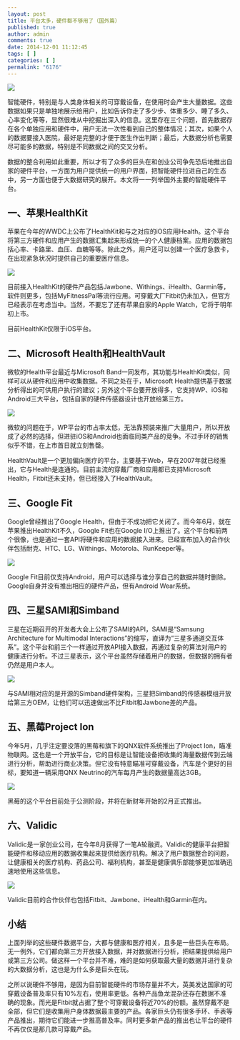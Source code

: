 ```yaml
---
layout: post
title: 平台太多，硬件都不够用了（国外篇）
published: true
author: admin
comments: true
date: 2014-12-01 11:12:45
tags: [ ]
categories: [ ]
permalink: "6176"
---
```

![][1]

智能硬件，特别是与人类身体相关的可穿戴设备，在使用时会产生大量数据。这些数据如果只是单独地展示给用户，比如告诉你走了多少步、体重多少、睡了多久、心率变化等等，显然很难从中挖掘出深入的信息。这里存在三个问题，首先数据存在各个单独应用和硬件中，用户无法一次性看到自己的整体情况；其次，如果个人的数据要接入医院，最好是完整的才便于医生作出判断；最后，大数据分析也需要尽可能多的数据，特别是不同数据之间的交叉分析。

数据的整合利用如此重要，所以才有了众多的巨头在和创业公司争先恐后地推出自家的硬件平台，一方面为用户提供统一的用户界面，把智能硬件拉进自己的生态中，另一方面也便于大数据研究的展开。本文将一一列举国外主要的智能硬件平台。

## 一、苹果HealthKit

苹果在今年的WWDC上公布了HealthKit和与之对应的iOS应用Health。这个平台将第三方硬件和应用产生的数据汇集起来形成统一的个人健康档案。应用的数据包括心率、卡路里、血压、血糖等等。除此之外，用户还可以创建一个医疗急救卡，在出现紧急状况时提供自己的重要医疗信息。

![][2]

目前接入HealthKit的硬件产品包括Jawbone、Withings、iHealth、Garmin等，软件则更多，包括MyFitnessPal等流行应用。可穿戴大厂Fitbit仍未加入，但官方已经表示在考虑当中。当然，不要忘了还有苹果自家的Apple Watch，它将于明年初上市。

目前HealthKit仅限于iOS平台。

## 二、Microsoft Health和HealthVault

微软的Health平台最近与Microsoft Band一同发布，其功能与HealthKit类似，同样可以从硬件和应用中收集数据。不同之处在于，Microsoft Health提供基于数据分析得出的可供用户执行的建议；另外这个平台要开放得多，它支持WP、iOS和Android三大平台，包括自家的硬件传感器设计也开放给第三方。

![][3]

微软的问题在于，WP平台的市占率太低，无法靠预装来推广大量用户，所以开放成了必然的选择，但进驻iOS和Android也面临同类产品的竞争。不过手环的销售似乎不错，在上市首日就立刻售罄。

HealthVault是一个更加偏向医疗的平台，主要基于Web，早在2007年就已经推出，它与Health是连通的。目前主流的穿戴厂商和应用都已支持Microsoft Health，Fitbit还未支持，但已经接入了HealthVault。

## 三、Google Fit

Google曾经推出了Google Health，但由于不成功把它关闭了。而今年6月，就在苹果推出HealthKit不久，Google Fit也在Google I/O上推出了。这个平台和前两个很像，也是通过一套API将硬件和应用的数据接入进来。已经宣布加入的合作伙伴包括耐克、HTC、LG、Withings、Motorola、RunKeeper等。

![][4]

Google Fit目前仅支持Android，用户可以选择与谁分享自己的数据并随时删除。Google自身并没有推出相应的硬件产品，但有Android Wear系统。

## 四、三星SAMI和Simband

三星在近期召开的开发者大会上公布了SAMI的API，SAMI是“Samsung Architecture for Multimodal Interactions”的缩写，直译为“三星多通道交互体系”。这个平台和前三个一样通过开放API接入数据，再通过复杂的算法对用户的健康进行分析。不过三星表示，这个平台虽然存储着用户的数据，但数据的拥有者仍然是用户本人。

![][5]

与SAMI相对应的是开源的Simband硬件架构，三星把Simband的传感器模组开放给第三方OEM，让他们可以迅速做出不比Fitbit和Jawbone差的产品。

## 五、黑莓Project Ion

今年5月，几乎注定要没落的黑莓和旗下的QNX软件系统推出了Project Ion，瞄准物联网。这也是一个开放平台，它的目标是让智能设备把收集的海量数据传到云端进行分析，帮助进行商业决策。但它没有特意瞄准可穿戴设备，汽车是个更好的目标，要知道一辆采用QNX Neutrino的汽车每月产生的数据量高达3GB。

![][6]

黑莓的这个平台目前处于公测阶段，并将在新财年开始的2月正式推出。

## 六、Validic

Validic是一家创业公司，在今年8月获得了一笔A轮融资。Validic的健康平台把智能硬件和移动应用的数据收集起来提供给医疗机构。解决了用户数据整合的问题，让健康相关的医疗机构、药品公司、福利机构，甚至是健康俱乐部能够更加准确迅速地使用这些信息。

![][7]

Validic目前的合作伙伴也包括Fitbit、Jawbone、iHealth和Garmin在内。

## 小结

上面列举的这些硬件数据平台，大都与健康和医疗相关，且多是一些巨头在布局。无一例外，它们都向第三方开放接入数据，并对数据进行分析，把结果提供给用户或第三方公司。做这样一个平台并不难，难的是如何获取最大量的数据并进行复杂的大数据分析，这也是为什么多是巨头在玩。

之所以说硬件不够用，是因为目前智能硬件的市场存量并不大，英美发达国家的可穿戴设备普及率只有10%左右，使用率更低。各种产品鱼龙混杂还存在数据不准确的现象。而光是Fitbit就占据了整个可穿戴设备将近70%的份额。虽然穿戴不是全部，但它们是收集用户身体数据最主要的产品。各家巨头仍有很多手环、手表等产品推出，期待它们能进一步推高普及率。同时更多新产品的推出也让平台的硬件不再仅仅是那几款可穿戴产品。

 [1]: http://yongz.com/yz/wp-content/uploads/2014/12/1cc729c06ee202e753588ad219ab796b.jpg
 [2]: http://yongz.com/yz/wp-content/uploads/2014/12/58058adee6b3acfa117e4156e5d4c1c3.jpg
 [3]: http://yongz.com/yz/wp-content/uploads/2014/12/dd2a160996590e0499fc88be8c310839.jpg
 [4]: http://yongz.com/yz/wp-content/uploads/2014/12/e419cb236dde3e488eec241bd9252ca0.jpg
 [5]: http://yongz.com/yz/wp-content/uploads/2014/12/339687ecdd7baaaa01d52c8b2bacf43d.jpg
 [6]: http://yongz.com/yz/wp-content/uploads/2014/12/8494a9c63901dcaaa77784fd92541912.jpg
 [7]: http://yongz.com/yz/wp-content/uploads/2014/12/85fd7f8ecfdaad6d344f586ff58ad480.jpg